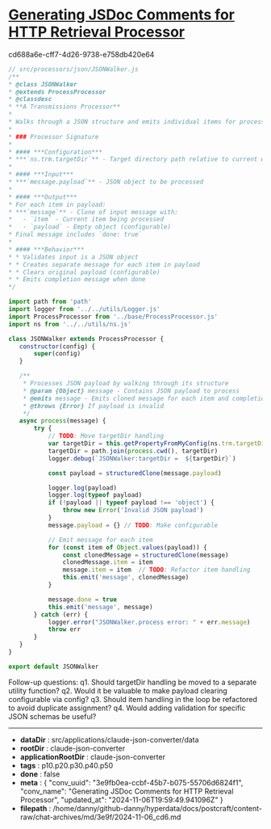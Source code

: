 # [Generating JSDoc Comments for HTTP Retrieval Processor](https://claude.ai/chat/3e9fb0ea-ccbf-45b7-b075-55706d6824f1)

cd688a6e-cff7-4d26-9738-e758db420e64

 ```javascript
// src/processors/json/JSONWalker.js
/**
 * @class JSONWalker
 * @extends ProcessProcessor
 * @classdesc
 * **A Transmissions Processor**
 *
 * Walks through a JSON structure and emits individual items for processing.
 *
 * ### Processor Signature
 *
 * #### ***Configuration***
 * ***`ns.trm.targetDir`** - Target directory path relative to current working directory
 *
 * #### ***Input***
 * ***`message.payload`** - JSON object to be processed
 *
 * #### ***Output***
 * For each item in payload:
 * ***`message`** - Clone of input message with:
 *   - `item` - Current item being processed
 *   - `payload` - Empty object (configurable)
 * Final message includes `done: true`
 *
 * #### ***Behavior***
 * * Validates input is a JSON object
 * * Creates separate message for each item in payload
 * * Clears original payload (configurable)
 * * Emits completion message when done
 */

import path from 'path'
import logger from '../../utils/Logger.js'
import ProcessProcessor from '../base/ProcessProcessor.js'
import ns from '../../utils/ns.js'

class JSONWalker extends ProcessProcessor {
    constructor(config) {
        super(config)
    }

    /**
     * Processes JSON payload by walking through its structure
     * @param {Object} message - Contains JSON payload to process
     * @emits message - Emits cloned message for each item and completion
     * @throws {Error} If payload is invalid
     */
    async process(message) {
        try {
            // TODO: Move targetDir handling
            var targetDir = this.getPropertyFromMyConfig(ns.trm.targetDir)
            targetDir = path.join(process.cwd(), targetDir)
            logger.debug(`JSONWalker:targetDir =  ${targetDir}`)

            const payload = structuredClone(message.payload)

            logger.log(payload)
            logger.log(typeof payload)
            if (!payload || typeof payload !== 'object') {
                throw new Error('Invalid JSON payload')
            }
            message.payload = {} // TODO: Make configurable

            // Emit message for each item
            for (const item of Object.values(payload)) {
                const clonedMessage = structuredClone(message)
                clonedMessage.item = item
                message.item = item  // TODO: Refactor item handling
                this.emit('message', clonedMessage)
            }

            message.done = true
            this.emit('message', message)
        } catch (err) {
            logger.error("JSONWalker.process error: " + err.message)
            throw err
        }
    }
}

export default JSONWalker
```

Follow-up questions:
q1. Should targetDir handling be moved to a separate utility function?
q2. Would it be valuable to make payload clearing configurable via config?
q3. Should item handling in the loop be refactored to avoid duplicate assignment?
q4. Would adding validation for specific JSON schemas be useful?

---

* **dataDir** : src/applications/claude-json-converter/data
* **rootDir** : claude-json-converter
* **applicationRootDir** : claude-json-converter
* **tags** : p10.p20.p30.p40.p50
* **done** : false
* **meta** : {
  "conv_uuid": "3e9fb0ea-ccbf-45b7-b075-55706d6824f1",
  "conv_name": "Generating JSDoc Comments for HTTP Retrieval Processor",
  "updated_at": "2024-11-06T19:59:49.941096Z"
}
* **filepath** : /home/danny/github-danny/hyperdata/docs/postcraft/content-raw/chat-archives/md/3e9f/2024-11-06_cd6.md